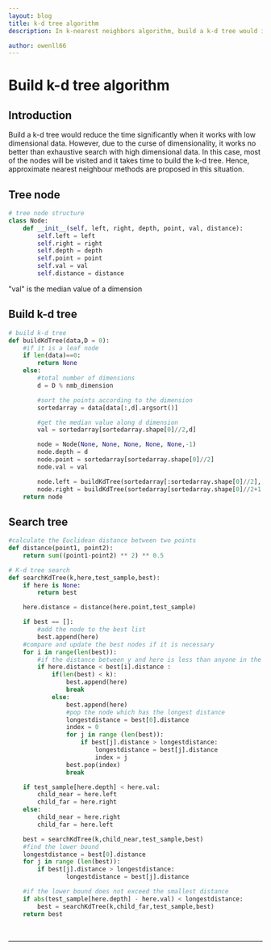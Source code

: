 ```yaml
---
layout: blog
title: k-d tree algorithm
description: In k-nearest neighbors algorithm, build a k-d tree would improve the search efficiency. This blog provides the python code for build the k-d tree.

author: owenll66
---
```


# Build k-d tree algorithm

## Introduction
Build a k-d tree would reduce the time significantly when it works with low dimensional data.
However, due to the curse of dimensionality, it works no better than exhaustive search with high dimensional data. In this case, most of the nodes will be visited and it takes time to build the k-d tree. Hence, approximate nearest neighbour methods are proposed in this situation.

## Tree node

```python
# tree node structure
class Node:
    def __init__(self, left, right, depth, point, val, distance):
        self.left = left
        self.right = right
        self.depth = depth
        self.point = point
        self.val = val
        self.distance = distance
```
"val" is the median value of a dimension

## Build k-d tree
```python
# build k-d tree
def buildKdTree(data,D = 0):
    #if it is a leaf node
    if len(data)==0:
        return None
    else:
        #total number of dimensions
        d = D % nmb_dimension

        #sort the points according to the dimension
        sortedarray = data[data[:,d].argsort()]

        #get the median value along d dimension
        val = sortedarray[sortedarray.shape[0]//2,d]

        node = Node(None, None, None, None, None,-1)
        node.depth = d
        node.point = sortedarray[sortedarray.shape[0]//2]
        node.val = val

        node.left = buildKdTree(sortedarray[:sortedarray.shape[0]//2], D+1)  
        node.right = buildKdTree(sortedarray[sortedarray.shape[0]//2+1:],D+1)
    return node
```

## Search tree
```python
#calculate the Euclidean distance between two points
def distance(point1, point2):
    return sum((point1-point2) ** 2) ** 0.5

# K-d tree search
def searchKdTree(k,here,test_sample,best):
    if here is None:
        return best

    here.distance = distance(here.point,test_sample)

    if best == []:
        #add the node to the best list
        best.append(here)
    #compare and update the best nodes if it is necessary
    for i in range(len(best)):
        #if the distance between y and here is less than anyone in the bests
        if here.distance < best[i].distance :
            if(len(best) < k):
                best.append(here)
                break
            else:
                best.append(here)
                #pop the node which has the longest distance
                longestdistance = best[0].distance
                index = 0
                for j in range (len(best)):
                    if best[j].distance > longestdistance:
                        longestdistance = best[j].distance
                        index = j
                best.pop(index)
                break

    if test_sample[here.depth] < here.val:
        child_near = here.left
        child_far = here.right
    else:
        child_near = here.right
        child_far = here.left

    best = searchKdTree(k,child_near,test_sample,best)
    #find the lower bound
    longestdistance = best[0].distance
    for j in range (len(best)):
        if best[j].distance > longestdistance:
                longestdistance = best[j].distance

    #if the lower bound does not exceed the smallest distance
    if abs(test_sample[here.depth] - here.val) < longestdistance:
        best = searchKdTree(k,child_far,test_sample,best)
    return best
```
<br>

***

